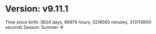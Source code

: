 # Version: v9.11.1
Time since birth: 3624 days, 86976 hours, 5218560 minutes, 313113600 seconds
Season: Summer ☀️
